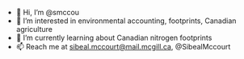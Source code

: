 - 👋 Hi, I’m @smccou
- 👀 I’m interested in environmental accounting, footprints, Canadian agriculture
- 🌱 I’m currently learning about Canadian nitrogen footprints
- 📫 Reach me at sibeal.mccourt@mail.mcgill.ca, @SibealMccourt
